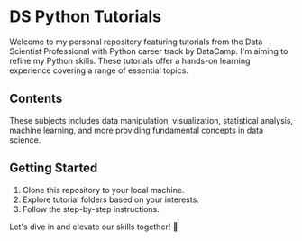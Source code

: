 # DS Python Tutorials

Welcome to my personal repository featuring tutorials from the Data Scientist Professional with Python career track by DataCamp. I'm aiming to refine my Python skills. These tutorials offer a hands-on learning experience covering a range of essential topics.

## Contents

These subjects includes data manipulation, visualization, statistical analysis, machine learning, and more providing fundamental concepts in data science.

## Getting Started

1. Clone this repository to your local machine.
2. Explore tutorial folders based on your interests.
3. Follow the step-by-step instructions.

Let's dive in and elevate our skills together! 🚀